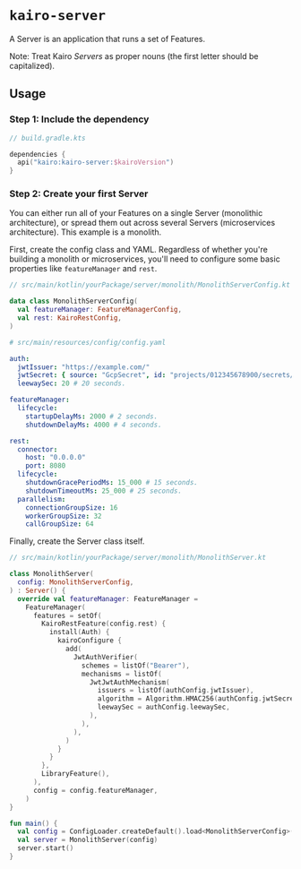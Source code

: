 # `kairo-server`

A Server is an application that runs a set of Features.

Note: Treat Kairo _Servers_ as proper nouns (the first letter should be capitalized).

## Usage

### Step 1: Include the dependency

```kotlin
// build.gradle.kts

dependencies {
  api("kairo:kairo-server:$kairoVersion")
}
```

### Step 2: Create your first Server

You can either run all of your Features on a single Server (monolithic architecture),
or spread them out across several Servers (microservices architecture).
This example is a monolith.

First, create the config class and YAML.
Regardless of whether you're building a monolith or microservices,
you'll need to configure some basic properties like `featureManager` and `rest`.

```kotlin
// src/main/kotlin/yourPackage/server/monolith/MonolithServerConfig.kt

data class MonolithServerConfig(
  val featureManager: FeatureManagerConfig,
  val rest: KairoRestConfig,
)
```

```yaml
# src/main/resources/config/config.yaml

auth:
  jwtIssuer: "https://example.com/"
  jwtSecret: { source: "GcpSecret", id: "projects/012345678900/secrets/example/versions/1" }
  leewaySec: 20 # 20 seconds.

featureManager:
  lifecycle:
    startupDelayMs: 2000 # 2 seconds.
    shutdownDelayMs: 4000 # 4 seconds.

rest:
  connector:
    host: "0.0.0.0"
    port: 8080
  lifecycle:
    shutdownGracePeriodMs: 15_000 # 15 seconds.
    shutdownTimeoutMs: 25_000 # 25 seconds.
  parallelism:
    connectionGroupSize: 16
    workerGroupSize: 32
    callGroupSize: 64
```

Finally, create the Server class itself.

```kotlin
// src/main/kotlin/yourPackage/server/monolith/MonolithServer.kt

class MonolithServer(
  config: MonolithServerConfig,
) : Server() {
  override val featureManager: FeatureManager =
    FeatureManager(
      features = setOf(
        KairoRestFeature(config.rest) {
          install(Auth) {
            kairoConfigure {
              add(
                JwtAuthVerifier(
                  schemes = listOf("Bearer"),
                  mechanisms = listOf(
                    JwtJwtAuthMechanism(
                      issuers = listOf(authConfig.jwtIssuer),
                      algorithm = Algorithm.HMAC256(authConfig.jwtSecret.value),
                      leewaySec = authConfig.leewaySec,
                    ),
                  ),
                ),
              )
            }
          }
        },
        LibraryFeature(),
      ),
      config = config.featureManager,
    )
}

fun main() {
  val config = ConfigLoader.createDefault().load<MonolithServerConfig>()
  val server = MonolithServer(config)
  server.start()
}
```

